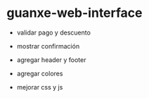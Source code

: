 # guanxe-web-interface

- validar pago y descuento
- mostrar confirmación

- agregar header y footer
- agregar colores
- mejorar css y js

